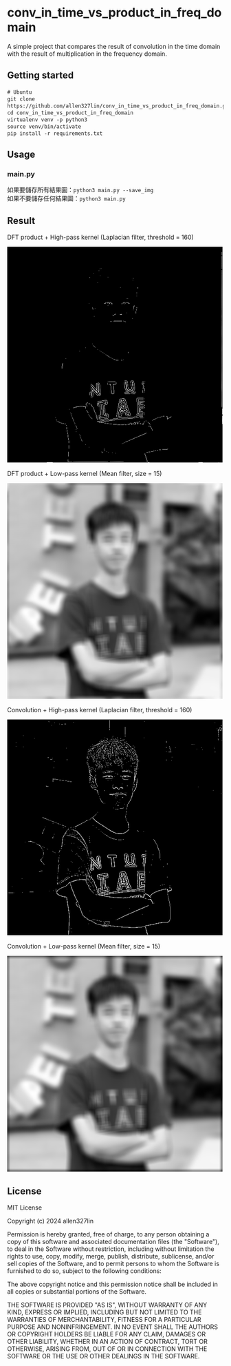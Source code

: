 # conv_in_time_vs_product_in_freq_domain
A simple project that compares the result of 
convolution in the time domain with 
the result of multiplication in the frequency domain. 


## Getting started
```
# Ubuntu
git clone https://github.com/allen327lin/conv_in_time_vs_product_in_freq_domain.git
cd conv_in_time_vs_product_in_freq_domain
virtualenv venv -p python3
source venv/bin/activate
pip install -r requirements.txt
```


## Usage
### main.py
如果要儲存所有結果圖：`python3 main.py --save_img` \
如果不要儲存任何結果圖：`python3 main.py`


## Result
DFT product + High-pass kernel (Laplacian filter, threshold = 160)

![Result of DFT product, High-pass kernel.png](photos/results_using_profile_photo_501/Result%20of%20DFT%20product,%20High-pass%20kernel.png)


DFT product + Low-pass kernel (Mean filter, size = 15)

![Result of DFT product, Low-pass kernel.png](photos/results_using_profile_photo_501/Result%20of%20DFT%20product,%20Low-pass%20kernel.png)


Convolution + High-pass kernel (Laplacian filter, threshold = 160)

![Result of Convolution, High-pass kernel.png](photos/results_using_profile_photo_501/Result%20of%20Convolution,%20High-pass%20kernel.png)


Convolution + Low-pass kernel (Mean filter, size = 15)

![Result of Convolution, Low-pass kernel.png](photos/results_using_profile_photo_501/Result%20of%20Convolution,%20Low-pass%20kernel.png)


## License
MIT License

Copyright (c) 2024 allen327lin

Permission is hereby granted, free of charge, to any person obtaining a copy
of this software and associated documentation files (the "Software"), to deal
in the Software without restriction, including without limitation the rights
to use, copy, modify, merge, publish, distribute, sublicense, and/or sell
copies of the Software, and to permit persons to whom the Software is
furnished to do so, subject to the following conditions:

The above copyright notice and this permission notice shall be included in all
copies or substantial portions of the Software.

THE SOFTWARE IS PROVIDED "AS IS", WITHOUT WARRANTY OF ANY KIND, EXPRESS OR
IMPLIED, INCLUDING BUT NOT LIMITED TO THE WARRANTIES OF MERCHANTABILITY,
FITNESS FOR A PARTICULAR PURPOSE AND NONINFRINGEMENT. IN NO EVENT SHALL THE
AUTHORS OR COPYRIGHT HOLDERS BE LIABLE FOR ANY CLAIM, DAMAGES OR OTHER
LIABILITY, WHETHER IN AN ACTION OF CONTRACT, TORT OR OTHERWISE, ARISING FROM,
OUT OF OR IN CONNECTION WITH THE SOFTWARE OR THE USE OR OTHER DEALINGS IN THE
SOFTWARE.
